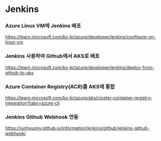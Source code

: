 # Jenkins
### Azure Linux VM에 Jenkins 배포
https://learn.microsoft.com/ko-kr/azure/developer/jenkins/configure-on-linux-vm

### Jenkins 사용하여 Github에서 AKS로 배포
https://learn.microsoft.com/ko-kr/azure/developer/jenkins/deploy-from-github-to-aks

### Azure Container Registry(ACR)를 AKS에 통합
https://learn.microsoft.com/ko-kr/azure/aks/cluster-container-registry-integration?tabs=azure-cli

### Jenkins Github Webhook 연동
https://junhyunny.github.io/information/jenkins/github/jenkins-github-webhook/
